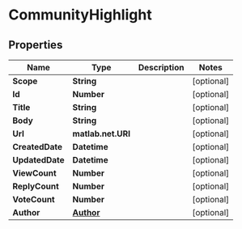 # CommunityHighlight

## Properties
Name | Type | Description | Notes
------------ | ------------- | ------------- | -------------
**Scope** | **String** |  | [optional] 
**Id** | **Number** |  | [optional] 
**Title** | **String** |  | [optional] 
**Body** | **String** |  | [optional] 
**Url** | **matlab.net.URI** |  | [optional] 
**CreatedDate** | **Datetime** |  | [optional] 
**UpdatedDate** | **Datetime** |  | [optional] 
**ViewCount** | **Number** |  | [optional] 
**ReplyCount** | **Number** |  | [optional] 
**VoteCount** | **Number** |  | [optional] 
**Author** | [**Author**](Author.md) |  | [optional] 
